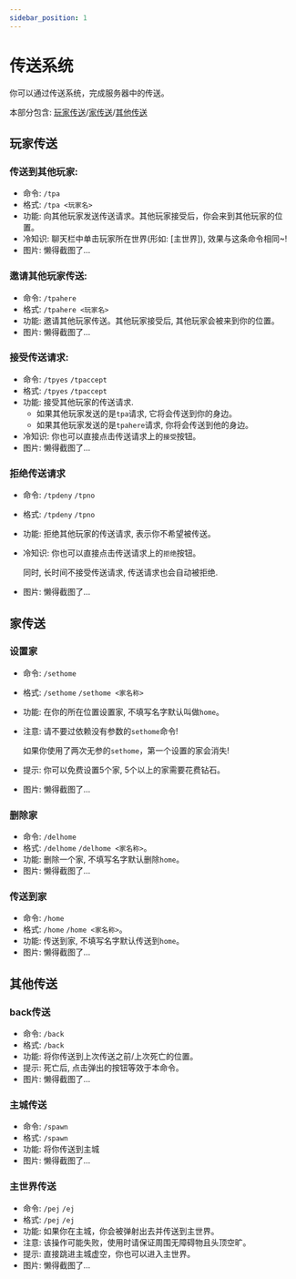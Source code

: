 ```yaml
---
sidebar_position: 1
---
```


# 传送系统
你可以通过传送系统，完成服务器中的传送。

本部分包含: [玩家传送](#玩家传送)/[家传送](#家传送)/[其他传送](#其他传送)
## 玩家传送
### 传送到其他玩家:
- 命令: ```/tpa```
- 格式: ```/tpa <玩家名>```
- 功能: 向其他玩家发送传送请求。其他玩家接受后，你会来到其他玩家的位置。
- 冷知识: 聊天栏中单击玩家所在世界(形如: [主世界]), 效果与这条命令相同~!
- 图片: 懒得截图了...
### 邀请其他玩家传送:
- 命令: ```/tpahere```
- 格式: ```/tpahere <玩家名>```
- 功能: 邀请其他玩家传送。其他玩家接受后, 其他玩家会被来到你的位置。
- 图片: 懒得截图了...
### 接受传送请求:
- 命令: ```/tpyes``` ```/tpaccept```
- 格式: ```/tpyes``` ```/tpaccept```
- 功能: 接受其他玩家的传送请求.
  - 如果其他玩家发送的是```tpa```请求, 它将会传送到你的身边。
  - 如果其他玩家发送的是```tpahere```请求, 你将会传送到他的身边。
- 冷知识: 你也可以直接点击传送请求上的```接受```按钮。
- 图片: 懒得截图了...
### 拒绝传送请求
- 命令: ```/tpdeny``` ```/tpno```
- 格式: ```/tpdeny``` ```/tpno```
- 功能: 拒绝其他玩家的传送请求, 表示你不希望被传送。
- 冷知识: 你也可以直接点击传送请求上的```拒绝```按钮。
  
  同时, 长时间不接受传送请求, 传送请求也会自动被拒绝.
- 图片: 懒得截图了...
## 家传送
### 设置家
- 命令: ```/sethome```
- 格式: ```/sethome``` ```/sethome <家名称>```
- 功能: 在你的所在位置设置家, 不填写名字默认叫做```home```。
- 注意: 请不要过依赖没有参数的```sethome```命令!
  
  如果你使用了两次无参的```sethome```，第一个设置的家会消失!
- 提示: 你可以免费设置5个家, 5个以上的家需要花费钻石。
- 图片: 懒得截图了...
### 删除家
- 命令: ```/delhome```
- 格式: ```/delhome``` ```/delhome <家名称>```。
- 功能: 删除一个家, 不填写名字默认删除```home```。
- 图片: 懒得截图了...
### 传送到家
- 命令: ```/home```
- 格式: ```/home``` ```/home <家名称>```。
- 功能: 传送到家, 不填写名字默认传送到```home```。
- 图片: 懒得截图了...
## 其他传送
### back传送
- 命令: ```/back```
- 格式: ```/back```
- 功能: 将你传送到上次传送之前/上次死亡的位置。
- 提示: 死亡后, 点击弹出的按钮等效于本命令。
- 图片: 懒得截图了...
### 主城传送
- 命令: ```/spawn```
- 格式: ```/spawn```
- 功能: 将你传送到主城
- 图片: 懒得截图了...
### 主世界传送
- 命令: ```/pej``` ```/ej```
- 格式: ```/pej``` ```/ej```
- 功能: 如果你在主城，你会被弹射出去并传送到主世界。
- 注意: 该操作可能失败，使用时请保证周围无障碍物且头顶空旷。
- 提示: 直接跳进主城虚空，你也可以进入主世界。
- 图片: 懒得截图了...

